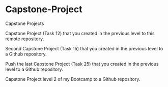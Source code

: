 # Capstone-Project
Capstone Projects

Capstone Project (Task 12) that you created in the previous level to this remote repository.

Second Capstone Project (Task 15) that you created in the previous level to a Github repository. 

Push the last Capstone Project (Task 25) that you created in the previous level to a Github repository.

Capstone Project level 2 of my Bootcamp to a Github repository.
